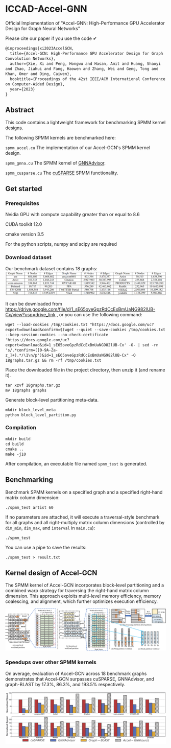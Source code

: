 # ICCAD-Accel-GNN

Official Implementation of "Accel-GNN: High-Performance GPU Accelerator Design for Graph Neural Networks"

Please cite our paper if you use the code ✔
```
@inproceedings{xi2023AccelGCN,
  title={Accel-GCN: High-Performance GPU Accelerator Design for Graph Convolution Networks},
  author={Xie, Xi and Peng, Hongwu and Hasan, Amit and Huang, Shaoyi and Zhao, Jiahui and Fang, Haowen and Zhang, Wei and Geng, Tong and Khan, Omer and Ding, Caiwen},
  booktitle={Proceedings of the 42st IEEE/ACM International Conference on Computer-Aided Design},
  year={2023}
}
```


## Abstract
This code contains a lightweight framework for benchmarking SPMM kernel designs.

The following SPMM kernels are benchmarked here:

`spmm_accel.cu`  The implementation of our Accel-GCN's SPMM kernel design.

`spmm_gnna.cu`  The SPMM kernel of [GNNAdvisor](https://github.com/YukeWang96/GNNAdvisor_OSDI21).

`spmm_cusparse.cu`  The [cuSPARSE](https://docs.nvidia.com/cuda/cusparse/index.html) SPMM functionality.


## Get started

### Prerequisites
Nvidia GPU with compute capability greater than or equal to 8.6

CUDA toolkit 12.0

cmake version 3.5

For the python scripts, numpy and scipy are required


### Download dataset
Our benchmark dataset contains 18 graphs:
![benchmark graphs](images/18graphs.png)

It can be downloaded from https://drive.google.com/file/d/1_sE65oveGpzRdCcExBmUaNG982lUB-Cx/view?usp=drive_link , 
or you can use the following command:
```
wget --load-cookies /tmp/cookies.txt "https://docs.google.com/uc?export=download&confirm=$(wget --quiet --save-cookies /tmp/cookies.txt --keep-session-cookies --no-check-certificate 'https://docs.google.com/uc?export=download&id=1_sE65oveGpzRdCcExBmUaNG982lUB-Cx' -O- | sed -rn 's/.*confirm=([0-9A-Za-z_]+).*/\1\n/p')&id=1_sE65oveGpzRdCcExBmUaNG982lUB-Cx" -O 18graphs.tar.gz && rm -rf /tmp/cookies.txt
```
Place the downloaded file in the project directory, then unzip it (and rename it).
```
tar xzvf 18graphs.tar.gz
mv 18graphs graphs
```
Generate block-level partitioning meta-data.
```
mkdir block_level_meta
python block_level_partition.py
```

### Compilation
```
mkdir build
cd build
cmake ..
make -j10
```
After compilation, an executable file named `spmm_test` is generated.

## Benchmarking
Benchmark SPMM kernels on a specified graph and a specified right-hand matrix column dimension:
```
./spmm_test artist 60
```
If no parameters are attached, 
it will execute a traversal-style benchmark for all graphs and all right-multiply matrix column dimensions 
(controlled by `dim_min`, `dim_max`, and `interval` in `main.cu`):
```
./spmm_test
```
You can use a pipe to save the results: 
```
./spmm_test > result.txt
```

## Kernel design of Accel-GCN

The SPMM kernel of Accel-GCN incorporates block-level partitioning and a combined warp strategy for traversing the right-hand matrix column dimension. 
This approach exploits multi-level memory efficiency, memory coalescing, and alignment, which further optimizes execution efficiency.

![architecture](images/block_vs_warp6.png)

### Speedups over other SPMM kernels

On average, evaluation of Accel-GCN across 18 benchmark graphs demonstrates that Accel-GCN surpasses cuSPARSE, GNNAdvisor, and graph-BLAST by 17.3%, 86.3%, and 193.5% respectively.

![speedup](images/normalized_speed_amit.png)
